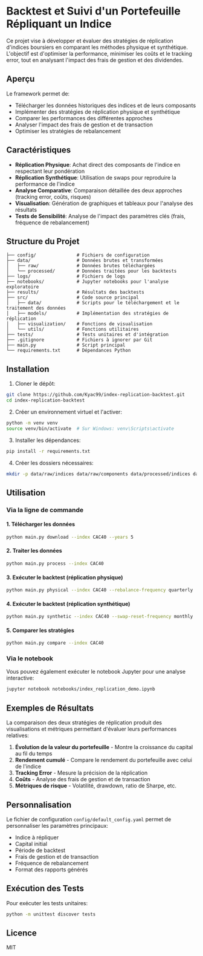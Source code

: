 # Backtest et Suivi d'un Portefeuille Répliquant un Indice

Ce projet vise à développer et évaluer des stratégies de réplication d'indices boursiers en comparant les méthodes physique et synthétique. L'objectif est d'optimiser la performance, minimiser les coûts et le tracking error, tout en analysant l'impact des frais de gestion et des dividendes.

## Aperçu

Le framework permet de:
- Télécharger les données historiques des indices et de leurs composants
- Implémenter des stratégies de réplication physique et synthétique
- Comparer les performances des différentes approches
- Analyser l'impact des frais de gestion et de transaction
- Optimiser les stratégies de rebalancement

## Caractéristiques

- **Réplication Physique**: Achat direct des composants de l'indice en respectant leur pondération
- **Réplication Synthétique**: Utilisation de swaps pour reproduire la performance de l'indice
- **Analyse Comparative**: Comparaison détaillée des deux approches (tracking error, coûts, risques)
- **Visualisation**: Génération de graphiques et tableaux pour l'analyse des résultats
- **Tests de Sensibilité**: Analyse de l'impact des paramètres clés (frais, fréquence de rebalancement)

## Structure du Projet

```
├── config/               # Fichiers de configuration
├── data/                 # Données brutes et transformées
│   ├── raw/              # Données brutes téléchargées
│   └── processed/        # Données traitées pour les backtests
├── logs/                 # Fichiers de logs
├── notebooks/            # Jupyter notebooks pour l'analyse exploratoire
├── results/              # Résultats des backtests
├── src/                  # Code source principal
│   ├── data/             # Scripts pour le téléchargement et le traitement des données
│   ├── models/           # Implémentation des stratégies de réplication
│   ├── visualization/    # Fonctions de visualisation
│   └── utils/            # Fonctions utilitaires
├── tests/                # Tests unitaires et d'intégration
├── .gitignore            # Fichiers à ignorer par Git
├── main.py               # Script principal
└── requirements.txt      # Dépendances Python
```

## Installation

1. Cloner le dépôt:
```bash
git clone https://github.com/Kyac99/index-replication-backtest.git
cd index-replication-backtest
```

2. Créer un environnement virtuel et l'activer:
```bash
python -m venv venv
source venv/bin/activate  # Sur Windows: venv\Scripts\activate
```

3. Installer les dépendances:
```bash
pip install -r requirements.txt
```

4. Créer les dossiers nécessaires:
```bash
mkdir -p data/raw/indices data/raw/components data/processed/indices data/processed/components data/processed/weights logs results
```

## Utilisation

### Via la ligne de commande

#### 1. Télécharger les données

```bash
python main.py download --index CAC40 --years 5
```

#### 2. Traiter les données

```bash
python main.py process --index CAC40
```

#### 3. Exécuter le backtest (réplication physique)

```bash
python main.py physical --index CAC40 --rebalance-frequency quarterly
```

#### 4. Exécuter le backtest (réplication synthétique)

```bash
python main.py synthetic --index CAC40 --swap-reset-frequency monthly
```

#### 5. Comparer les stratégies

```bash
python main.py compare --index CAC40
```

### Via le notebook

Vous pouvez également exécuter le notebook Jupyter pour une analyse interactive:

```bash
jupyter notebook notebooks/index_replication_demo.ipynb
```

## Exemples de Résultats

La comparaison des deux stratégies de réplication produit des visualisations et métriques permettant d'évaluer leurs performances relatives:

1. **Évolution de la valeur du portefeuille** - Montre la croissance du capital au fil du temps
2. **Rendement cumulé** - Compare le rendement du portefeuille avec celui de l'indice
3. **Tracking Error** - Mesure la précision de la réplication 
4. **Coûts** - Analyse des frais de gestion et de transaction
5. **Métriques de risque** - Volatilité, drawdown, ratio de Sharpe, etc.

## Personnalisation

Le fichier de configuration `config/default_config.yaml` permet de personnaliser les paramètres principaux:

- Indice à répliquer
- Capital initial
- Période de backtest
- Frais de gestion et de transaction
- Fréquence de rebalancement
- Format des rapports générés

## Exécution des Tests

Pour exécuter les tests unitaires:

```bash
python -m unittest discover tests
```

## Licence

MIT
